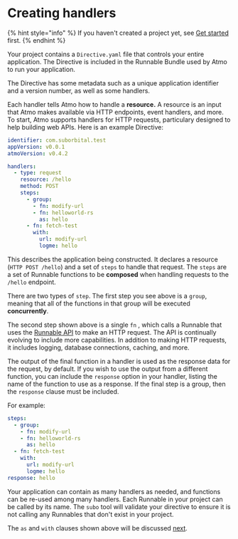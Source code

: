 # Creating handlers

{% hint style="info" %}
If you haven't created a project yet, see [Get started](../getstarted/) first.
{% endhint %}

Your project contains a `Directive.yaml` file that controls your entire application. The Directive is included in the Runnable Bundle used by Atmo to run your application.

The Directive has some metadata such as a unique application identifier and a version number, as well as some handlers.

Each handler tells Atmo how to handle a **resource.** A resource is an input that Atmo makes available via HTTP endpoints, event handlers, and more. To start, Atmo supports handlers for HTTP requests, particulary designed to help building web APIs. Here is an example Directive:

```yaml
identifier: com.suborbital.test
appVersion: v0.0.1
atmoVersion: v0.4.2

handlers:
  - type: request
    resource: /hello
    method: POST
    steps:
      - group:
        - fn: modify-url
        - fn: helloworld-rs
          as: hello
      - fn: fetch-test
        with:
          url: modify-url
          logme: hello
```

This describes the application being constructed. It declares a resource \(`HTTP POST /hello`\) and a set of `steps` to handle that request. The `steps` are a set of Runnable functions to be **composed** when handling requests to the `/hello` endpoint.

There are two types of `step`. The first step you see above is a `group`, meaning that all of the functions in that group will be executed **concurrently**.

The second step shown above is a single `fn` , which calls a Runnable that uses the [Runnable API](../runnable-api/introduction.md) to make an HTTP request. The API is continually evolving to include more capabilities. In addition to making HTTP requests, it includes logging, database connections, caching, and more.

The output of the final function in a handler is used as the response data for the request, by default. If you wish to use the output from a different function, you can include the `response` option in your handler, listing the name of the function to use as a response. If the final step is a group, then the `response` clause must be included.

For example: 
```yaml
steps:
  - group:
    - fn: modify-url
    - fn: helloworld-rs
      as: hello
  - fn: fetch-test
    with:
      url: modify-url
      logme: hello
response: hello
```

Your application can contain as many handlers as needed, and functions can be re-used among many handlers. Each Runnable in your project can be called by its name. The `subo` tool will validate your directive to ensure it is not calling any Runnables that don't exist in your project.

The `as` and `with` clauses shown above will be discussed [next](managing-state.md).


